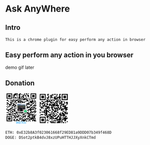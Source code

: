 # Ask AnyWhere

## Intro
    This is a chrome plugin for easy perform any action in browser

## Easy perform any action in you browser
demo gif later

## Donation
<img src="supportwechat.png" alt="Example Image" width="100" height="100">
<img src="supportpp.png" alt="Example Image" width="100" height="100">


    ETH: 0xE32b8A3f023061668f29ED81a9DDD07b349f468D
    DOGE: DSot2ptkB4dvJ8xzUPuHTTHJJXyXnkCTmd
